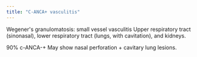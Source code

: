 ```yaml
---
title: "C-ANCA+ vasculitis"
---
```

Wegener's granulomatosis: small vessel vasculitis
Upper respiratory tract (sinonasal), lower respiratory tract (lungs, with cavitation), and kidneys.

90% c-ANCA-+
May show nasal perforation + cavitary lung lesions.

